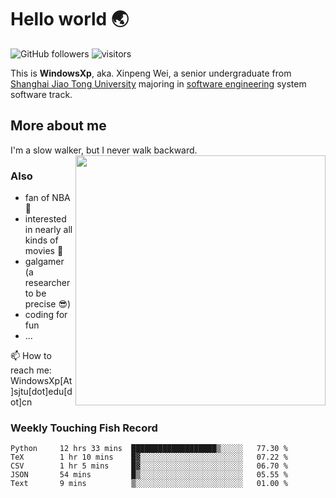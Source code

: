 <!--
**WindowsXp-Beta/WindowsXp-Beta** is a ✨ _special_ ✨ repository because its `README.md` (this file) appears on your GitHub profile.

Here are some ideas to get you started:

- 🔭 I’m currently working on ...
- 🌱 I’m currently learning ...
- 👯 I’m looking to collaborate on ...
- 🤔 I’m looking for help with ...
- 💬 Ask me about ...
- 📫 How to reach me: ...
- 😄 Pronouns: ...
- ⚡ Fun fact: ...
-->
# Hello world :earth_asia:

![GitHub followers](https://img.shields.io/github/followers/WindowsXp-Beta?style=social)
![visitors](https://visitor-badge.glitch.me/badge?page_id=WindowsXp-Beta)

This is **WindowsXp**, aka. Xinpeng Wei, a senior undergraduate from [Shanghai Jiao Tong University](http://en.sjtu.edu.cn/) majoring in [software engineering](http://www.se.sjtu.edu.cn/) system software track.

## More about me

I'm a slow walker, but I never walk backward.<img align='right' src='https://github-readme-stats.vercel.app/api/top-langs/?username=WindowsXp-Beta&layout=compact&hide=scss,hcl,Tcl&langs_count=5&theme=tokyonight' width='400px'>

### Also
- fan of NBA :basketball:
- interested in nearly all kinds of movies :movie_camera:
- galgamer (a researcher to be precise :sunglasses:)
- coding for fun
- ...

📫 How to reach me: WindowsXp[At]sjtu[dot]edu[dot]cn

### Weekly Touching Fish Record

<!--START_SECTION:waka-->

```text
Python     12 hrs 33 mins  ███████████████████▒░░░░░   77.30 %
TeX        1 hr 10 mins    █▓░░░░░░░░░░░░░░░░░░░░░░░   07.22 %
CSV        1 hr 5 mins     █▓░░░░░░░░░░░░░░░░░░░░░░░   06.70 %
JSON       54 mins         █▒░░░░░░░░░░░░░░░░░░░░░░░   05.55 %
Text       9 mins          ▒░░░░░░░░░░░░░░░░░░░░░░░░   01.00 %
```

<!--END_SECTION:waka-->
